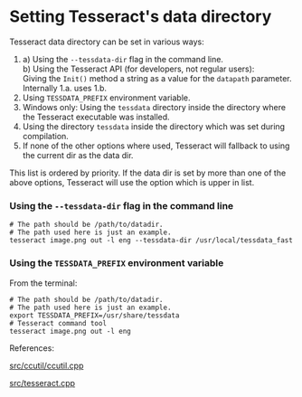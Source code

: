 # Setting Tesseract's data directory

Tesseract data directory can be set in various ways:

1. a) Using the `--tessdata-dir` flag in the command line.\
   b) Using the Tesseract API (for developers, not regular users):\
       Giving the `Init()` method a string as a value for the `datapath` parameter.\
       Internally 1.a. uses 1.b.  
2. Using `TESSDATA_PREFIX` environment variable.
3. Windows only: Using the `tessdata` directory inside the directory where the Tesseract executable was installed.
4. Using the directory `tessdata` inside the directory which was set during compilation. 
5. If none of the other options where used, Tesseract will fallback to using the current dir as the data dir.

This list is ordered by priority. If the data dir is set by more than one of the above options, Tesseract will use the option which is upper in list.

### Using the `--tessdata-dir` flag in the command line

```
# The path should be /path/to/datadir. 
# The path used here is just an example. 
tesseract image.png out -l eng --tessdata-dir /usr/local/tessdata_fast
```

### Using the `TESSDATA_PREFIX` environment variable

From the terminal:

 
```
# The path should be /path/to/datadir. 
# The path used here is just an example. 
export TESSDATA_PREFIX=/usr/share/tessdata
# Tesseract command tool 
tesseract image.png out -l eng
```

References:

[src/ccutil/ccutil.cpp](https://github.com/tesseract-ocr/tesseract/blob/5.3.0/src/ccutil/ccutil.cpp)

[src/tesseract.cpp](https://github.com/tesseract-ocr/tesseract/blob/5.3.0/src/tesseract.cpp)
